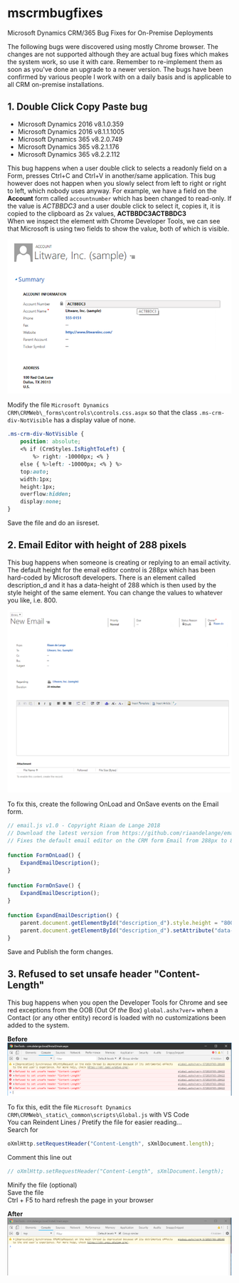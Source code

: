 # mscrmbugfixes
Microsoft Dynamics CRM/365 Bug Fixes for On-Premise Deployments

The following bugs were discovered using mostly Chrome browser. The changes are not supported although they are actual bug fixes which makes the system work, so use it with care. Remember to re-implement them as soon as you've done an upgrade to a newer version.
The bugs have been confirmed by various people I work with on a daily basis and is applicable to all CRM on-premise installations.

## 1. Double Click Copy Paste bug
- Microsoft Dynamics 2016 v8.1.0.359
- Microsoft Dynamics 2016 v8.1.1.1005
- Microsoft Dynamics 365 v8.2.0.749
- Microsoft Dynamics 365 v8.2.1.176
- Microsoft Dynamics 365 v8.2.2.112

This bug happens when a user double click to selects a readonly field on a Form, presses Ctrl+C and Ctrl+V in another/same application.
This bug however does not happen when you slowly select from left to right or right to left, which nobody uses anyway.
For example, we have a field on the **Account** form called `accountnumber` which has been changed to read-only.
If the value is *ACTBBDC3* and a user double click to select it, copies it, it is copied to the clipboard as 2x values, **ACTBBDC3ACTBBDC3**  
When we inspect the element with Chrome Developer Tools, we can see that Microsoft is using two fields to show the value, both of which is visible.

![Image of Account](https://raw.githubusercontent.com/riaandelange/mscrmbugfixes/master/images/doubleclickexample.png)

Modify the file `Microsoft Dynamics CRM\CRMWeb\_forms\controls\controls.css.aspx` so that the class `.ms-crm-div-NotVisible` has a display value of none.

```css
.ms-crm-div-NotVisible {
    position: absolute;
    <% if (CrmStyles.IsRightToLeft) {
        %> right: -10000px; <% }
    else { %>left: -10000px; <% } %>
    top:auto;
    width:1px;
    height:1px;
    overflow:hidden;
    display:none;
}
```

Save the file and do an iisreset.


## 2. Email Editor with  height of 288 pixels
This bug happens when someone is creating or replying to an email activity. The default height for the email editor control is 288px which has been hard-coded by Microsoft developers. There is an element called description_d and it has a data-height of 288 which is then used by the style height of the same element. You can change the values to whatever you like, i.e. 800.

![Image of Email](https://github.com/riaandelange/mscrmbugfixes/blob/master/images/emailexpand.PNG)

To fix this, create the following OnLoad and OnSave events on the Email form.

```JavaScript
// email.js v1.0 - Copyright Riaan de Lange 2018
// Download the latest version from https://github.com/riaandelange/emailjs
// Fixes the default email editor on the CRM form Email from 288px to 800px height so you can see more details in the Email control.

function FormOnLoad() {
    ExpandEmailDescription();
}

function FormOnSave() {
    ExpandEmailDescription();
}

function ExpandEmailDescription() {
    parent.document.getElementById("description_d").style.height = "800px";
    parent.document.getElementById("description_d").setAttribute("data-height", 800);
}
```

Save and Publish the form changes.

## 3. Refused to set unsafe header "Content-Length"
This bug happens when you open the Developer Tools for Chrome and see red exceptions from the OOB (Out Of *the* Box) `global.ashx?ver=` when a Contact (or any other entity) record is loaded with no customizations been added to the system. 

**Before**
![Image of Exception](https://github.com/riaandelange/mscrmbugfixes/raw/master/images/refused%20to%20set%20unsafe%20header%20content-length.PNG)

To fix this, edit the file `Microsoft Dynamics CRM\CRMWeb\_static\_common\scripts\Global.js` with VS Code  
You can Reindent Lines / Pretify the file for easier reading...  
Search for 
``` JavaScript
oXmlHttp.setRequestHeader("Content-Length", sXmlDocument.length);
```
Comment this line out  
``` JavaScript
// oXmlHttp.setRequestHeader("Content-Length", sXmlDocument.length);
```
Minify the file (optional)  
Save the file  
Ctrl + F5 to hard refresh the page in your browser  

**After**
![Image of Exception](https://github.com/riaandelange/mscrmbugfixes/raw/master/images/refused%20to%20set%20unsafe%20header%20content-length%20after.PNG)
